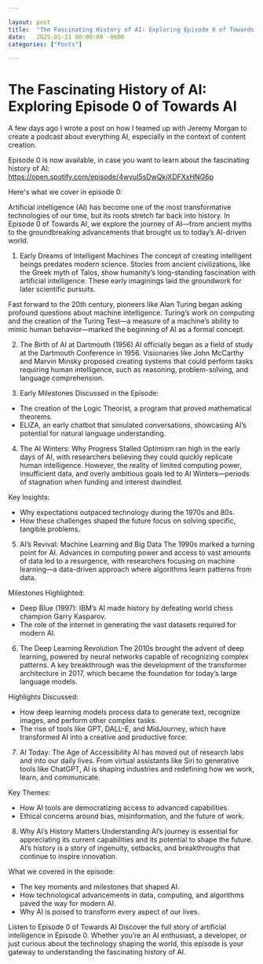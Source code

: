 ```yaml
---

layout: post
title:  "The Fascinating History of AI: Exploring Episode 0 of Towards AI"
date:   2025-01-21 00:00:00 -0600
categories: ["Posts"] 

---
```


# The Fascinating History of AI: Exploring Episode 0 of Towards AI

A few days ago I wrote a post on how I teamed up with Jeremy Morgan to create a podcast about everything AI, especially in the context of content creation.

Episode 0 is now available, in case you want to learn about the fascinating history of AI: https://open.spotify.com/episode/4wyuI5sDwQkjXDFXxHNG6p

Here's what we cover in episode 0:

Artificial intelligence (AI) has become one of the most transformative technologies of our time, but its roots stretch far back into history. In Episode 0 of Towards AI, we explore the journey of AI—from ancient myths to the groundbreaking advancements that brought us to today’s AI-driven world.

1. Early Dreams of Intelligent Machines
The concept of creating intelligent beings predates modern science. Stories from ancient civilizations, like the Greek myth of Talos, show humanity’s long-standing fascination with artificial intelligence. These early imaginings laid the groundwork for later scientific pursuits.

Fast forward to the 20th century, pioneers like Alan Turing began asking profound questions about machine intelligence. Turing’s work on computing and the creation of the Turing Test—a measure of a machine’s ability to mimic human behavior—marked the beginning of AI as a formal concept.

2. The Birth of AI at Dartmouth (1956)
AI officially began as a field of study at the Dartmouth Conference in 1956. Visionaries like John McCarthy and Marvin Minsky proposed creating systems that could perform tasks requiring human intelligence, such as reasoning, problem-solving, and language comprehension.

3. Early Milestones Discussed in the Episode:
- The creation of the Logic Theorist, a program that proved mathematical theorems.
- ELIZA, an early chatbot that simulated conversations, showcasing AI’s potential for natural language understanding.

4. The AI Winters: Why Progress Stalled
Optimism ran high in the early days of AI, with researchers believing they could quickly replicate human intelligence. However, the reality of limited computing power, insufficient data, and overly ambitious goals led to AI Winters—periods of stagnation when funding and interest dwindled.

Key Insights:
- Why expectations outpaced technology during the 1970s and 80s.
- How these challenges shaped the future focus on solving specific, tangible problems.

5. AI’s Revival: Machine Learning and Big Data
The 1990s marked a turning point for AI. Advances in computing power and access to vast amounts of data led to a resurgence, with researchers focusing on machine learning—a data-driven approach where algorithms learn patterns from data.

Milestones Highlighted:
- Deep Blue (1997): IBM’s AI made history by defeating world chess champion Garry Kasparov.
- The role of the internet in generating the vast datasets required for modern AI.

6. The Deep Learning Revolution
The 2010s brought the advent of deep learning, powered by neural networks capable of recognizing complex patterns. A key breakthrough was the development of the transformer architecture in 2017, which became the foundation for today’s large language models.

Highlights Discussed:
- How deep learning models process data to generate text, recognize images, and perform other complex tasks.
- The rise of tools like GPT, DALL-E, and MidJourney, which have transformed AI into a creative and productive force.

7. AI Today: The Age of Accessibility
AI has moved out of research labs and into our daily lives. From virtual assistants like Siri to generative tools like ChatGPT, AI is shaping industries and redefining how we work, learn, and communicate.

Key Themes:
- How AI tools are democratizing access to advanced capabilities.
- Ethical concerns around bias, misinformation, and the future of work.

8. Why AI’s History Matters
Understanding AI’s journey is essential for appreciating its current capabilities and its potential to shape the future. AI’s history is a story of ingenuity, setbacks, and breakthroughs that continue to inspire innovation.

What we covered in the episode:
- The key moments and milestones that shaped AI.
- How technological advancements in data, computing, and algorithms paved the way for modern AI.
- Why AI is poised to transform every aspect of our lives.

Listen to Episode 0 of Towards AI
Discover the full story of artificial intelligence in Episode 0. Whether you’re an AI enthusiast, a developer, or just curious about the technology shaping the world, this episode is your gateway to understanding the fascinating history of AI.

